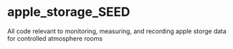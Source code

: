 # apple_storage_SEED
All code relevant to monitoring, measuring, and recording apple storge data for controlled atmosphere rooms
